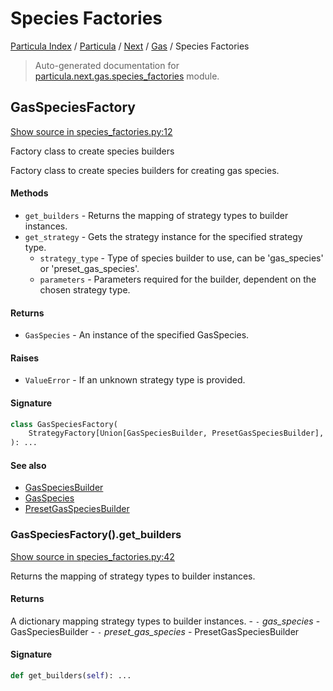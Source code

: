 # Species Factories

[Particula Index](../../../README.md#particula-index) / [Particula](../../index.md#particula) / [Next](../index.md#next) / [Gas](./index.md#gas) / Species Factories

> Auto-generated documentation for [particula.next.gas.species_factories](https://github.com/uncscode/particula/blob/main/particula/next/gas/species_factories.py) module.

## GasSpeciesFactory

[Show source in species_factories.py:12](https://github.com/uncscode/particula/blob/main/particula/next/gas/species_factories.py#L12)

Factory class to create species builders

Factory class to create species builders for creating gas species.

#### Methods

- `get_builders` - Returns the mapping of strategy types to builder
instances.
- `get_strategy` - Gets the strategy instance
for the specified strategy type.
    - `strategy_type` - Type of species builder to use, can be
    'gas_species' or 'preset_gas_species'.
    - `parameters` - Parameters required for the
    builder, dependent on the chosen strategy type.

#### Returns

- `GasSpecies` - An instance of the specified GasSpecies.

#### Raises

- `ValueError` - If an unknown strategy type is provided.

#### Signature

```python
class GasSpeciesFactory(
    StrategyFactory[Union[GasSpeciesBuilder, PresetGasSpeciesBuilder], GasSpecies]
): ...
```

#### See also

- [GasSpeciesBuilder](./species_builders.md#gasspeciesbuilder)
- [GasSpecies](./species.md#gasspecies)
- [PresetGasSpeciesBuilder](./species_builders.md#presetgasspeciesbuilder)

### GasSpeciesFactory().get_builders

[Show source in species_factories.py:42](https://github.com/uncscode/particula/blob/main/particula/next/gas/species_factories.py#L42)

Returns the mapping of strategy types to builder instances.

#### Returns

A dictionary mapping strategy types to builder instances.
    - `-` *gas_species* - GasSpeciesBuilder
    - `-` *preset_gas_species* - PresetGasSpeciesBuilder

#### Signature

```python
def get_builders(self): ...
```
